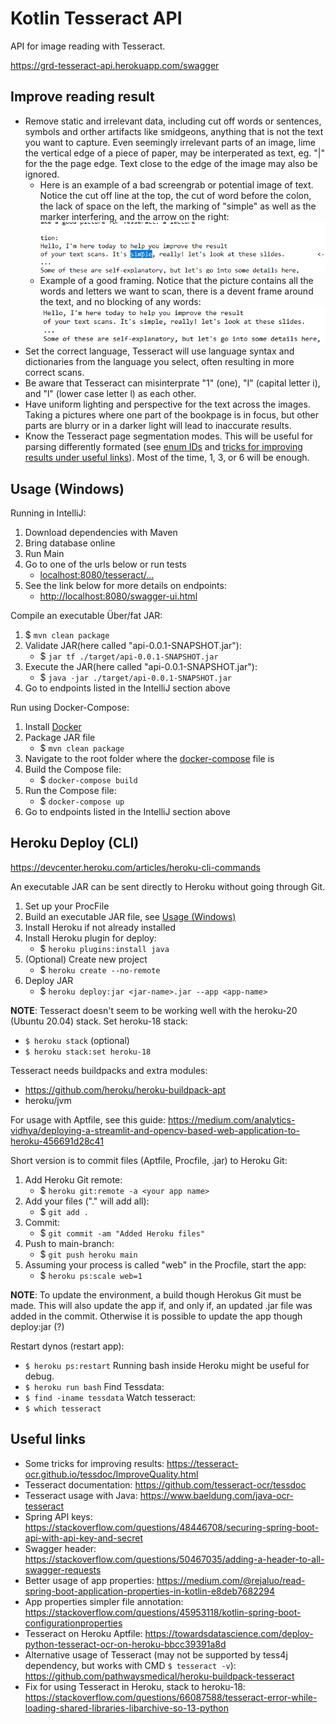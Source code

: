 # Kotlin Tesseract API

API for image reading with Tesseract.

https://grd-tesseract-api.herokuapp.com/swagger

## Improve reading result

- Remove static and irrelevant data, including cut off words or sentences, symbols and orther artifacts like smidgeons, anything that is not the text you want to capture. Even seemingly irrelevant parts of an image, lime the vertical edge of a piece of paper, may be interperated as text, eg. "|" for the the page edge. Text close to the edge of the image may also be ignored.
  - Here is an example of a bad screengrab or potential image of text. Notice the cut off line at the top, the cut of word before the colon, the lack of space on the left, the marking of "simple" as well as the marker interfering, and the arrow on the right: ![example-bad-framing](./docs/example-bad-text-frame.png)
  - Example of a good framing. Notice that the picture contains all the words and letters we want to scan, there is a devent frame around the text, and no blocking of any words: ![example-good-framing](./docs/example-good-text-frame.png)
- Set the correct language, Tesseract will use language syntax and dictionaries from the language you select, often resulting in more correct scans.
- Be aware that Tesseract can misinterprate "1" (one), "I" (capital letter i), and "l" (lower case letter l) as each other.
- Have uniform lighting and perspective for the text across the images. Taking a pictures where one part of the bookpage is in focus, but other parts are blurry or in a darker light will lead to inaccurate results.
- Know the Tesseract page segmentation modes. This will be useful for parsing differently formated (see [enum IDs](C:\Users\Alex5\Documents\GitHub\kotlin-tesseract-api\src\main\kotlin\com\tesseract\api\model) and [tricks for improving results under useful links](#useful-links)). Most of the time, 1, 3, or 6 will be enough.

## Usage (Windows)

Running in IntelliJ:
1. Download dependencies with Maven
2. Bring database online
3. Run Main 
4. Go to one of the urls below or run tests
   - [localhost:8080/tesseract/...](localhost:8080/tesseract/)
5. See the link below for more details on endpoints:
   - [http://localhost:8080/swagger-ui.html](http://localhost:8080/swagger-ui.html)

Compile an executable Über/fat JAR:
1. $ `mvn clean package`
2. Validate JAR(here called "api-0.0.1-SNAPSHOT.jar"):
    - $ `jar tf ./target/api-0.0.1-SNAPSHOT.jar`
3. Execute the JAR(here called "api-0.0.1-SNAPSHOT.jar"):
    - $ `java -jar ./target/api-0.0.1-SNAPSHOT.jar`
4. Go to endpoints listed in the IntelliJ section above

Run using Docker-Compose:
1. Install [Docker](https://www.docker.com)
2. Package JAR file
   - $ `mvn clean package` 
3. Navigate to the root folder where the [docker-compose](./docker-compose.yml) file is
4. Build the Compose file:
   - $ `docker-compose build`
5. Run the Compose file:
   - $ `docker-compose up`
6. Go to endpoints listed in the IntelliJ section above

## Heroku Deploy (CLI)

https://devcenter.heroku.com/articles/heroku-cli-commands

An executable JAR can be sent directly to Heroku without going through Git.
1. Set up your ProcFile
1. Build an executable JAR file, see [Usage (Windows)](#usage-(windows))
1. Install Heroku if not already installed
1. Install Heroku plugin for deploy:
   - $ `heroku plugins:install java`
1. (Optional) Create new project
   - $ `heroku create --no-remote`
1. Deploy JAR
   - $ `heroku deploy:jar <jar-name>.jar --app <app-name>`

**NOTE**: Tesseract doesn't seem to be working well with the heroku-20 (Ubuntu 20.04) stack. 
Set heroku-18 stack:
- `$ heroku stack` (optional)
- `$ heroku stack:set heroku-18`

Tesseract needs buildpacks and extra modules:
- https://github.com/heroku/heroku-buildpack-apt
- heroku/jvm

For usage with Aptfile, see this guide: https://medium.com/analytics-vidhya/deploying-a-streamlit-and-opencv-based-web-application-to-heroku-456691d28c41
 
Short version is to commit files (Aptfile, Procfile, .jar) to Heroku Git:
1. Add Heroku Git remote:
   - $ `heroku git:remote -a <your app name>`
2. Add your files ("." will add all):
   - $ `git add .`
3. Commit:
   - $ `git commit -am "Added Heroku files"`
4. Push to main-branch:
   - $ `git push heroku main`
5. Assuming your process is called "web" in the Procfile, start the app:
   - $ `heroku ps:scale web=1`

**NOTE**: To update the environment, a build though Herokus Git must be made. This will also update the app if, and only if, an updated .jar file was added in the commit.
Otherwise it is possible to update the app though deploy:jar (?)

Restart dynos (restart app):
- `$ heroku ps:restart`
Running bash inside Heroku might be useful for debug.
- `$ heroku run bash`
Find Tessdata:
- `$ find -iname tessdata`
Watch tesseract:
- `$ which tesseract`

## Useful links

- Some tricks for improving results: https://tesseract-ocr.github.io/tessdoc/ImproveQuality.html
- Tesseract documentation: https://github.com/tesseract-ocr/tessdoc
- Tesseract usage with Java: https://www.baeldung.com/java-ocr-tesseract
- Spring API keys: https://stackoverflow.com/questions/48446708/securing-spring-boot-api-with-api-key-and-secret
- Swagger header: https://stackoverflow.com/questions/50467035/adding-a-header-to-all-swagger-requests
- Better usage of app properties: https://medium.com/@rejaluo/read-spring-boot-application-properties-in-kotlin-e8deb7682294
- App properties simpler file annotation: https://stackoverflow.com/questions/45953118/kotlin-spring-boot-configurationproperties
- Tesseract on Heroku Aptfile: https://towardsdatascience.com/deploy-python-tesseract-ocr-on-heroku-bbcc39391a8d
- Alternative usage of Tesseract (may not be supported by tess4j dependency, but works with CMD `$ tesseract -v`): https://github.com/pathwaysmedical/heroku-buildpack-tesseract
- Fix for using Tesseract in Heroku, stack to heroku-18: https://stackoverflow.com/questions/66087588/tesseract-error-while-loading-shared-libraries-libarchive-so-13-python